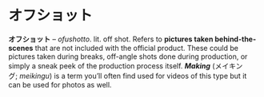 # オフショット

**オフショット** – _ofushotto_. lit. off shot. Refers to **pictures taken behind-the-scenes** that are not included with the official product. These could be pictures taken during breaks, off-angle shots done during production, or simply a sneak peek of the production process itself. **_Making_** (メイキング; _meikingu_) is a term you’ll often find used for videos of this type but it can be used for photos as well.

